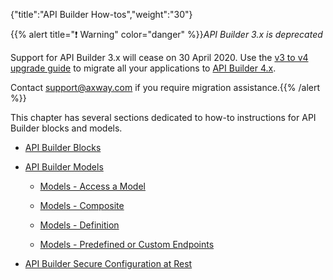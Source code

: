 {"title":"API Builder How-tos","weight":"30"}

{{% alert title="❗️ Warning" color="danger" %}}*API Builder 3.x is deprecated*

Support for API Builder 3.x will cease on 30 April 2020. Use the [v3 to v4 upgrade guide](https://docs.axway.com/bundle/API_Builder_4x_allOS_en/page/api_builder_v3_to_v4_upgrade_guide.html) to migrate all your applications to [API Builder 4.x](https://docs.axway.com/bundle/API_Builder_4x_allOS_en/page/api_builder_getting_started_guide.html).

Contact [support@axway.com](mailto:support@axway.com) if you require migration assistance.{{% /alert %}}

This chapter has several sections dedicated to how-to instructions for API Builder blocks and models.

* [API Builder Blocks](/docs/appc/Axway_API_Builder/API_Builder/API_Builder_How-tos/API_Builder_Blocks/)

* [API Builder Models](/docs/appc/Axway_API_Builder/API_Builder/API_Builder_How-tos/API_Builder_Models/)

    * [Models - Access a Model](/docs/appc/Axway_API_Builder/API_Builder/API_Builder_How-tos/API_Builder_Models/Models_-_Access_a_Model/)

    * [Models - Composite](/docs/appc/Axway_API_Builder/API_Builder/API_Builder_How-tos/API_Builder_Models/Models_-_Composite/)

    * [Models - Definition](/docs/appc/Axway_API_Builder/API_Builder/API_Builder_How-tos/API_Builder_Models/Models_-_Definition/)

    * [Models - Predefined or Custom Endpoints](/docs/appc/Axway_API_Builder/API_Builder/API_Builder_How-tos/API_Builder_Models/Models_-_Predefined_or_Custom_Endpoints/)

* [API Builder Secure Configuration at Rest](/docs/appc/Axway_API_Builder/API_Builder/API_Builder_How-tos/API_Builder_Secure_Configuration_at_Rest/)
